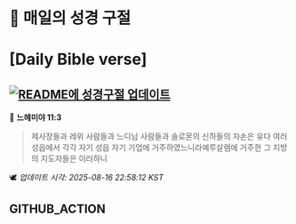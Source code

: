 # 🙏 매일의 성경 구절
# [Daily Bible verse]
## [![README에 성경구절 업데이트](https://github.com/DONGSUKA/first_test/actions/workflows/update-readme-bible.yml/badge.svg)](https://github.com/DONGSUKA/first_test/actions/workflows/update-readme-bible.yml)
<!-- START_BIBLE_VERSE -->
📖 **느헤미야 11:3**
> 제사장들과 레위 사람들과 느디님 사람들과 솔로몬의 신하들의 자손은 유다 여러 성읍에서 각각 자기 성읍 자기 기업에 거주하였느니라예루살렘에 거주한 그 지방의 지도자들은 이러하니

🕊️ _업데이트 시각: 2025-08-16 22:58:12 KST_
  <!-- END_BIBLE_VERSE -->
## GITHUB_ACTION
